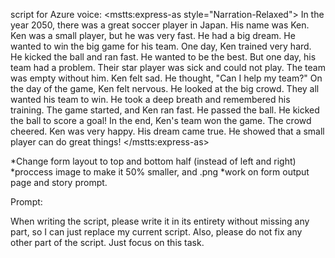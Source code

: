 script for Azure voice:
<speak xmlns="http://www.w3.org/2001/10/synthesis" xmlns:mstts="http://www.w3.org/2001/mstts" version="1.0" xml:lang="en-US">
    <voice name="en-US-GuyNeural">
        <mstts:express-as style="Narration-Relaxed">
            <prosody rate="-15%">
                In the year 2050, there was a great soccer player in Japan. His name was Ken. Ken was a small player, but he was very fast. He had a big dream. He wanted to win the big game for his team. One day, Ken trained very hard. He kicked the ball and ran fast. He wanted to be the best. But one day, his team had a problem. Their star player was sick and could not play. The team was empty without him. Ken felt sad. He thought, "Can I help my team?" On the day of the game, Ken felt nervous. He looked at the big crowd. They all wanted his team to win. He took a deep breath and remembered his training. The game started, and Ken ran fast. He passed the ball. He kicked the ball to score a goal! In the end, Ken's team won the game. The crowd cheered. Ken was very happy. His dream came true. He showed that a small player can do great things!
            </prosody>
        </mstts:express-as>
    </voice>
</speak>

*Change form layout to top and bottom half (instead of left and right)
*proccess image to make it 50% smaller, and .png
*work on form output page and story prompt.


Prompt:

When writing the script, please write it in its entirety without missing any part, so I can just replace my current script.
Also, please do not fix any other part of the script. Just focus on this task.